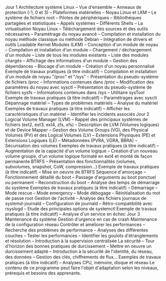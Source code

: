 Jour 1
Architecture système Linux
– Vue d'ensemble
– Anneaux de protection (-1, 0 et 3)
– Plateformes matérielles
– Noyau Linux et LKM
– Le système de fichiers root
– Pilotes de périphériques
– Bibliothèques partagées et statistiques
– Appels systèmes
– Diﬀérents Shells
– La virtualisation
Noyau Linux
– Téléchargement des sources et des outils nécessaires
– Paramétrage du noyau avancé
– Compilation et installation du noyau méthode classique ou méthode Debian
– Intégration de drivers et outils
Loadable Kernel Modules (LKM)
– Conception d'un module de noyau
– Compilation et installation d'un module
– Chargement / déchargement d'un module
– Liste de tous les modules existants
– Liste des modules chargés
– Aﬃchage des informations d'un module
– Gestion des dépendances
– Blocage d'un module
– Création d'un noyau personnalisé
Exemple de travaux pratiques (à titre indicatif)
– Compilation et installation d'un module de noyau
"/proc" et "/sys"
– Présentation du pseudo-système de fichiers /proc
– Informations contenues dans /proc
– Modification des paramètres du noyau avec sysctl
– Présentation du pseudo-système de fichiers sysfs
– Informations contenues dans /sys
– Utilitaire sysTool
Exemple de travaux pratiques (à titre indicatif)
– Paramétrages avec sysctl
Dépannage matériel
– Types de problèmes matériels
– Analyse du matériel
Exemples de travaux pratiques (à titre indicatif)
– Aﬃcher les caractéristiques d'un matériel
– Identifier les incidents associés
Jour 2
Logicial Volume Manager (LVM)
– Rappel des principaux systèmes de fichiers (ext2, ext3, ext4, zfs, xfs)
– Description de LVM (Volumes logiques) et de Device Mapper
– Gestion des Volume Groups (VG), des Physical Volumes (PV) et des Logical Volumes (LV)
– Extensions Physiques (PE) et Extensions Logiques (LE)
– Métadonnées (PVRA, VGRA, BBRA)
– Sécurisation des volumes
Exemples de travaux pratiques (à titre indicatif)
– Augmentation de la capacité d'un volume logique
– Création d'un nouveau volume groupe, d'un volume logique formaté en ext4 et monté de façon
permanente
BTRFS
– Présentation des fonctionnalités (volumes, subvolumes, snapshot, CoW, compression...)
Exemple de travaux pratiques (à titre indicatif)
– Mise en oeuvre de BTRFS
Séquence d'amorçage
– Fonctionnement détaillé du boot
– Passage d'arguments au boot ponctuel ou permanent
– Reconstruction du boot
– Analyse des temps de démarrage du système
Exemples de travaux pratiques (à titre indicatif)
– Démarrage
– Mode rescue
– Mode emergency
– Mode débogage
– Réinitialisation du mot de passe root
Gestion de l'activité
– Analyse des fichiers journaux de systemd-journald
– Configuration de journald
– Rétro-compatibilité avec rsyslogd
– Etude des principales options de systemctl
Exemple de travaux pratiques (à titre indicatif)
– Analyse d'un service en échec
Jour 3
Maintenance du système
Gestion d'urgence en cas de crash
Maintenance de la configuration réseau
Contrôler et améliorer les performances
– Recherche des problèmes de performance
– Analyses des diﬀérentes couches
– Tester les performances
– Identifier les goulots d'étranglements et résolution
– Introduction à la supervision centralisée
La sécurité
– Tour d'horizon des bonnes pratiques de durcissement
– Mettre en oeuvre un durcissement adapté
– Introduction à la sécurité de l'identité, du réseau, des données
– Gestion des clés, chiﬀrements de flux...
Exemples de travaux pratiques (à titre indicatif)
– Analyses CPU, mémoire, disque et réseau
Le contenu de ce programme peut faire l'objet d'adaptation selon les niveaux, prérequis et besoins des apprenants.